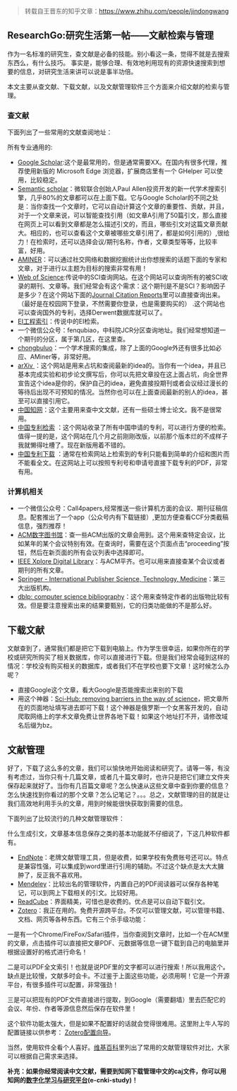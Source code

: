 > 转载自王晋东的知乎文章：https://www.zhihu.com/people/jindongwang



##  ResearchGo:研究生活第一帖——文献检索与管理

作为一名标准的研究生，查文献是必备的技能。别小看这一条，觉得不就是去搜索东西么，有什么技巧。 事实是，能够合理、有效地利用现有的资源快速搜索到想要的信息，对研究生活来讲可以说是事半功倍。

本文主要从查文献、下载文献，以及文献管理软件三个方面来介绍文献的检索与管理。


### **查文献**

下面列出了一些常用的文献查阅地址：

所有专业通用的:

- [Google Scholar](https://scholar.google.com/):这个是最常用的，但是通常需要XX。在国内有很多代理，推荐使用新版的 Microsoft Edge 浏览器，扩展商店里有一个 GHelper 可以使用，比较稳定。
- [Semantic scholar](https://www.semanticscholar.org/)：微软联合创始人Paul Allen投资开发的新一代学术搜索引擎，几乎80%的文章都可以在上面下载。它与Google Scholar的不同之处是：当你查找一个文章时，它可以自动计算这个文章的重要性、贡献，并且，对于一个文章来说，可以智能查找引用（如文章A引用了50篇引文，那么直接在网页上可以看到文章都是怎么描述引文的，而且，哪些引文对这篇文章贡献大。相应的，也可以查看这个文章被哪些文章引用了，都是如何引用的）,很给力！在检索时，还可以选择会议/期刊名称，作者，文章类型等等，比较丰富，好用。
- [AMINER](https://aminer.org/)：可以通过社交网络和数据挖掘统计出你想搜索的话题下面的专家和文章，对于进行以主题为目标的搜索非常有用！
- [Web of Science](https://apps.webofknowledge.com/WOS_GeneralSearch_input.do%3Fproduct%3DWOS%26search_mode%3DGeneralSearch%26SID%3DP1xaxdXlWk7LdQFwHlK%26preferencesSaved%3D):传说中的SCI查询网站。在这个网站可以查询所有的被SCI收录的期刊、文章等。我们经常会有这个需求：这个期刊是不是SCI？影响因子是多少？在这个网站下面的[Journal Citation Reports](https://link.zhihu.com/?target=https%3A//jcr.incites.thomsonreuters.com/JCRJournalHomeAction.action%3FSID%3DB2-ARPCImSzKCS80vpbEd5LgCQ1L0ZcAlu2-18x2dpxx2YJCaEDy7Xs0XqhOfBNgx3Dx3DvYYZxxSGnMjnxxx2Bx2FwXdvCGjAx3Dx3D-9vvmzcndpRgQCGPd1c2qPQx3Dx3D-wx2BJQh9GKVmtdJw3700KssQx3Dx3D%26SrcApp%3DIC2LS%26Init%3DYes)里可以直接查询出来。（最好是在校园网下登录，不然需要你登录，也是需要购买的） .这个网站也可以查询国外的专利，选择Derwent数据库就可以了。
- [EI工程索引](https://www.engineeringvillage.com/search/quick.url)：传说中的EI检索。
- 一个微信公众号：fenqubiao，中科院JCR分区查询地址。我们经常想知道一个期刊的分区，属于第几区，在这里查。
- [chongbuluo](https://so.chongbuluo.com/)：一个学术搜索的集成，除了上面的Google外还有很多比如必应、AMiner等，非常好用。
- [arXiv ](https://arxiv.org/)：这个网站是用来占坑和查阅最新的idea的。当你有一个idea，并且已基本完成实验和初步论文撰写后，你可以先把文章投在这上面占坑，向全世界宣告这个idea是你的，保护自己的idea，避免直接投期刊或者会议经过漫长的等待后出现不可预知的情况。当然你也可以在上面查阅最新的别人的idea，甚至可以直接引用它。
- [中国知网](https://cnki.net/)：这个主要用来查中文文献，还有一些硕士博士论文。我不是很常用。
- [中国专利检索](https://www.pss-system.gov.cn/sipopublicsearch/patentsearch/tableSearch-showTableSearchIndex.shtml) ：这个网站收录了所有中国申请的专利，可以进行方便的检索。值得一提的是，这个网站在几个月之前刚刚改版，以前那个版本烂的不成样子我就懒得吐槽了。现在新版用着不错的。
- [中国专利下载](https://www.drugfuture.com/cnpat/cn_patent.asp) ：通常在检索网站上检索到的专利只能看到简单的介绍和图片而不能看全文。在这网站上可以按照专利号和申请号直接下载专利的PDF，非常有用。

###  **计算机相关**

- 一个微信公众号：Call4papers,经常推送一些计算机方面的会议、期刊征稿信息。配套推出了一个app（公众号内有下载链接）,更加方便查看CCF分类截稿信息，强烈推荐！
- [ACM数字图书馆](https://dl.acm.org/)：查一些ACM出版的文章会用到。这个用来查特定会议，比如某年的某个会议特别有效。在查询时，需要在这个页面点击“proceeding”按钮，然后在新页面的所有会议列表中选择即可。
- [IEEE Xplore Digital Library](https://ieeexplore.ieee.org/Xplore/home.jsp)：与ACM平齐。也可以用来直接查某个会议或者期刊的所有文章。
- [Springer - International Publisher Science, Technology, Medicine](https://www.springer.com/cn/)：第三大出版机构。
- [dblp: computer science bibliography](https://dblp.uni-trier.de/)：这个用来查特定作者的出版物比较有效。但是要注意搜索出来的结果要甄别，它的归类功能做的不是那么好。

## **下载文献**

文献查到了，通常我们都是把它下载到电脑上。作为学生很幸运，如果你所在的学校或研究所购买了相关数据库，你可以直接进行下载。但是我们经常会碰到这样的情况：学校没有购买相关的数据库，或者我们不在学校也要下文章！这时候怎么办呢？

- 直接Google这个文章，看大Google是否能搜索出来别的下载
- 用这个神器：[Sci-Hub: removing barriers in the way of science](https://sci-hub.tv/)，把文章所在的页面地址填写进去即可下载！这个神器是俄罗斯一个女黑客开发的，自动爬取网络上的学术文章免费让世界各地下载！如果这个地址打不开，请修改域名后缀为bz。

## **文献管理**

好了，下载了这么多的文章，我们可以愉快地开始阅读和研究了。请等一等，有没有考虑过，当你只有十几篇文章，或者几十篇文章时，也许只是把它们建立文件夹保存起来就好了。当你有几百篇文章呢？怎么快速从这些文章中查到你要的信息？怎么快速找到你看过的那个文章？怎么记笔记？。。。总之，文献管理的目的就是让我们高效地利用手头的文章，用到时候能很快获取到需要的信息。

下面列出了比较流行的几种文献管理软件：

什么生成引文，文章基本信息保存之类的基本功能就不仔细说了，下这几种软件都有。

- [EndNote](https://endnote.com/)：老牌文献管理工具，但是收费，如果学校有免费账号还可以。特点是兼容性强，可以集成到word里进行引用的辅助。不过这个缺点是太大太臃肿了，反正我不喜欢用。
- [Mendeley](https://www.mendeley.com/)：比较出名的管理软件，内置自己的PDF阅读器可以保存各种笔记，可以到网上下载相关的引文。比较好用。
- [ReadCube](https://www.readcube.com/)：界面精美，可惜也是收费的。优点是可以自动下载引文。
- [Zotero](https://www.zotero.org/)：我正在用的。免费开源跨平台。不仅可以管理文献，可以管理书籍、文档、网页等各种东西。它有三个杀手级功能：

一是有一个Chrome/FireFox/Safari插件，当你查阅到文章时，比如一个在ACM里的文章，点击插件可以直接把文章PDF、元数据等信息一键下载到自己的电脑里并根据设置好的格式进行命名！

二是可以PDF全文索引！也就是说PDF里的文字都可以进行搜索！所以我用这个。缺点是比较慢，文献多时会卡。不过鉴于上面这些功能，必须用啊！它是一个开源平台，有很多插件可以配置，非常强劲！

三是可以把现有的PDF文件直接进行提取，到Google（需要翻墙）里去匹配它的会议、年份、作者等源信息然后保存在软件里！

这个软件功能太强大，但是如果不配置好的话就会觉得很难用。这里附上牛人写的配置链接以供参考： [Zotero配置向导](https://link.zhihu.com/?target=http%3A//www.yangzhiping.com/tech/zotero1.html)。

当然，使用软件全看个人喜好。[维基百科](https://link.zhihu.com/?target=https%3A//www.wikiwand.com/zh/%E6%96%87%E7%8C%AE%E7%AE%A1%E7%90%86%E8%BD%AF%E4%BB%B6%E6%AF%94%E8%BE%83)里列出了常用的文献管理软件对比，大家可以根据自己需求来选择。

**补充：如果你经常阅读中文文献，需要到知网下载管理中文的caj文件，你可以用知网的[数字化学习与研究平台](https://link.zhihu.com/?target=http%3A//elearning.cnki.net/)(e-cnki-study)！**
